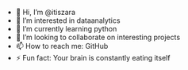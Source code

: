 - 👋 Hi, I’m @itiszara
- 👀 I’m interested in dataanalytics
- 🌱 I’m currently learning python
- 💞️ I’m looking to collaborate on interesting projects
- 📫 How to reach me: GitHub
- ⚡ Fun fact: Your brain is constantly eating itself

<!---
itiszara/itiszara is a ✨ special ✨ repository because its `README.md` (this file) appears on your GitHub profile.
You can click the Preview link to take a look at your changes.
--->
